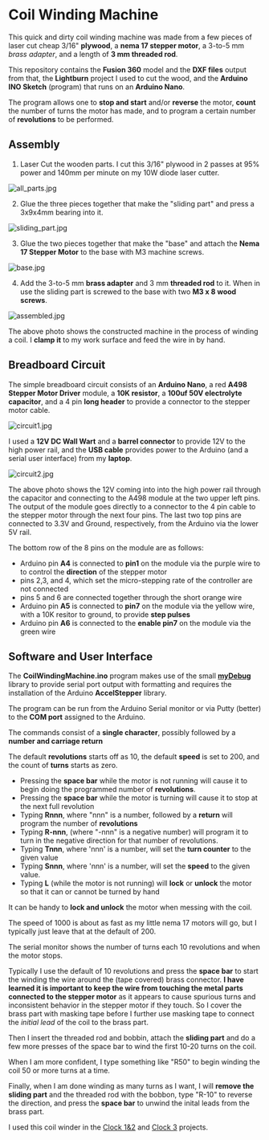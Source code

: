 # Coil Winding Machine

This quick and dirty coil winding machine was made from
a few pieces of laser cut cheap 3/16" **plywood**, a **nema 17
stepper motor**, a 3-to-5 mm *brass adapter*, and a length
of **3 mm threaded rod**.

This repository contains the **Fusion 360** model and the
**DXF files** output from that, the **Lightburn** project
I used to cut the wood, and the **Arduino INO Sketch**
(program) that runs on an **Arduino Nano**.

The program allows one to **stop and start** and/or
**reverse** the motor, **count** the number of turns the motor has made,
and to program a certain number of **revolutions** to be performed.

## Assembly

1. Laser Cut the wooden parts.  I cut this 3/16" plywood in
2 passes at 95% power and 140mm per minute on my 10W diode laser cutter.

![all_parts.jpg](images/all_parts.jpg)

2. Glue the three pieces together that make the "sliding part" and
press a 3x9x4mm bearing into it.

![sliding_part.jpg](images/sliding_part.jpg)

3. Glue the two pieces together that make the "base" and attach
the **Nema 17 Stepper Motor** to the base with M3 machine screws.

![base.jpg](images/base.jpg)

4. Add the 3-to-5 mm **brass adapter** and 3 mm **threaded rod**
to it.  When in use the sliding part is screwed to the base
with two **M3 x 8 wood screws**.

![assembled.jpg](images/assembled.jpg)

The above photo shows the constructed machine in the process
of winding a coil.  I **clamp it** to my work surface and
feed the wire in by hand.


## Breadboard Circuit

The simple breadboard circuit consists of an **Arduino Nano**,
a red **A498 Stepper Motor Driver** module, a **10K resistor**,
a **100uf 50V electrolyte capacitor**, and a 4 pin **long header**
to provide a connector to the stepper motor cable.

![circuit1.jpg](images/circuit1.jpg)

I used a **12V DC Wall Wart** and a **barrel connector** to
provide 12V to the high power rail, and the **USB cable**
provides power to the Arduino (and a serial user interface)
from my **laptop**.

![circuit2.jpg](images/circuit2.jpg)

The above photo shows the 12V coming into into the high power
rail through the capacitor and connecting to the A498 module
at the two upper left pins.   The output of the module
goes directly to a connector to the 4 pin cable to the stepper
motor through the next four pins.  The last two top pins
are connected to 3.3V and Ground, respectively, from the Arduino
via the lower 5V rail.

The bottom row of the 8 pins on the module are as follows:

- Arduino pin **A4** is connected to **pin1** on the module via the purple wire to  to control the **direction** of the stepper motor
- pins 2,3, and 4, which set the micro-stepping rate of the controller are not connected
- pins 5 and 6 are connected together through the short orange wire
- Arduino pin **A5** is connected to **pin7** on the module via the yellow wire, with a 10K resitor to ground, to provide **step pulses**
- Arduino pin **A6** is connected to the **enable pin7** on the module via the green wire

## Software and User Interface

The **CoilWindingMachine.ino** program makes use of the small [**myDebug**](https:://gitub.com/phorton/Arduino-libraries-myDebug) library
to provide serial port output with formatting and requires the installation of the
Arduino **AccelStepper** library.

The program can be run from the Arduino Serial monitor or via Putty (better) to the **COM port** assigned to the Arduino.

The commands consist of a **single character**, possibly followed by a **number and carriage return**

The default  **revolutions** starts off as 10, the default **speed** is set to 200, and the count of **turns** starts as zero.

- Pressing the **space bar** while the motor is not running will cause it to begin doing the programmed number of **revolutions**.
- Pressing the **space bar** while the motor is turning will cause it to stop at the next full revolution
- Typing **Rnnn**, where "nnn" is a number, followed by a **return** will program the number of **revolutions**
- Typing **R-nnn**, (where "-nnn" is a negative number) will program it to turn in the negative direction for that number of revolutions.
- Typing **Tnnn**, where 'nnn' is a number, will set the **turn counter** to the given value
- Typing **Snnn**, where 'nnn' is a number, will set the **speed** to the given value.
- Typing **L** (while the motor is not running) will **lock** or **unlock** the motor so that it can or cannot be turned by hand

It can be handy to **lock and unlock** the motor when messing with the coil.

The speed of 1000 is about as fast as my little nema 17 motors will go, but I typically just leave
that at the default of 200.

The serial monitor shows the number of turns each 10 revolutions and when the motor stops.

Typically I use the default of 10 revolutions and press the **space bar**
to start the winding the wire around the (tape covered) brass connector.
**I have learned it is important to keep the wire from touching the metal
parts connected to the stepper motor** as it appears to cause spurious
turns and inconsistent behavior in the stepper motor if they touch.
So I cover the brass part with masking tape before I further use masking tape
to connect the *initial lead* of the coil to the brass part.

Then I insert the threaded rod and bobbin, attach the **sliding part**
and do a few more presses of the space bar to wind the first 10-20 turns on the coil.

When I am more confident, I type something like "R50<cr>" to begin winding
the coil 50 or more turns at a time.

Finally, when I am done winding as many turns as I want, I will **remove
the sliding part** and the threaded rod with the bobbon, type "R-10" to reverse
the direction, and press the **space bar** to unwind the inital leads from
the brass part.

I used this coil winder in the
[Clock 1&2](https://github.com/phorton1/Arduino-theClock) and
[Clock 3](https://github.com/phorton1/Arduino-theClock3) projects.
